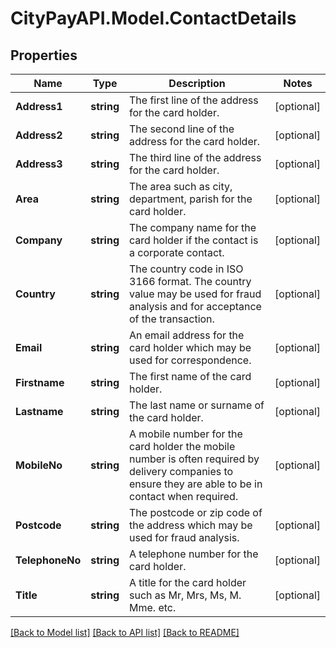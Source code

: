 # CityPayAPI.Model.ContactDetails

## Properties

Name | Type | Description | Notes
------------ | ------------- | ------------- | -------------
**Address1** | **string** | The first line of the address for the card holder. | [optional] 
**Address2** | **string** | The second line of the address for the card holder. | [optional] 
**Address3** | **string** | The third line of the address for the card holder. | [optional] 
**Area** | **string** | The area such as city, department, parish for the card holder. | [optional] 
**Company** | **string** | The company name for the card holder if the contact is a corporate contact. | [optional] 
**Country** | **string** | The country code in ISO 3166 format. The country value may be used for fraud analysis and for   acceptance of the transaction.  | [optional] 
**Email** | **string** | An email address for the card holder which may be used for correspondence. | [optional] 
**Firstname** | **string** | The first name  of the card holder. | [optional] 
**Lastname** | **string** | The last name or surname of the card holder. | [optional] 
**MobileNo** | **string** | A mobile number for the card holder the mobile number is often required by delivery companies to ensure they are able to be in contact when required. | [optional] 
**Postcode** | **string** | The postcode or zip code of the address which may be used for fraud analysis. | [optional] 
**TelephoneNo** | **string** | A telephone number for the card holder. | [optional] 
**Title** | **string** | A title for the card holder such as Mr, Mrs, Ms, M. Mme. etc. | [optional] 

[[Back to Model list]](../README.md#documentation-for-models) [[Back to API list]](../README.md#documentation-for-api-endpoints) [[Back to README]](../README.md)

